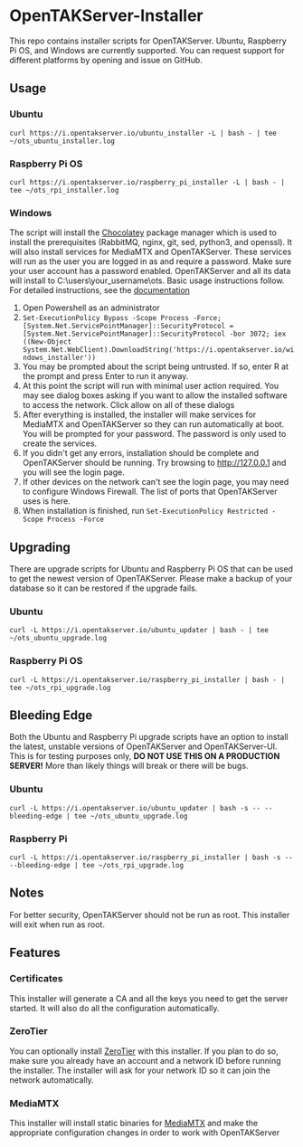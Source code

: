 # OpenTAKServer-Installer

This repo contains installer scripts for OpenTAKServer. Ubuntu, Raspberry Pi OS, and Windows are currently supported.
You can request support for different platforms by opening and issue on GitHub.

## Usage

### Ubuntu
```shell
curl https://i.opentakserver.io/ubuntu_installer -L | bash - | tee ~/ots_ubuntu_installer.log
```

### Raspberry Pi OS
```shell
curl https://i.opentakserver.io/raspberry_pi_installer -L | bash - | tee ~/ots_rpi_installer.log
```

### Windows

The script will install the [Chocolatey](https://chocolatey.org/) package manager which is used to install
the prerequisites (RabbitMQ, nginx, git, sed, python3, and openssl). It will also install services for MediaMTX
and OpenTAKServer. These services will run as the user you are logged in as and require a password. Make sure
your user account has a password enabled. OpenTAKServer and all its data will install to C:\users\your_username\ots.
Basic usage instructions follow. For detailed instructions, see the [documentation](https://docs.opentakserver.io/#installation/windows)

1. Open Powershell as an administrator
2. `Set-ExecutionPolicy Bypass -Scope Process -Force; [System.Net.ServicePointManager]::SecurityProtocol = [System.Net.ServicePointManager]::SecurityProtocol -bor 3072; iex ((New-Object System.Net.WebClient).DownloadString('https://i.opentakserver.io/windows_installer'))`
3. You may be prompted about the script being untrusted. If so, enter R at the prompt and press Enter to run it anyway.
4. At this point the script will run with minimal user action required. You may see dialog boxes asking if you want to allow the installed software to access the network. Click allow on all of these dialogs
5. After everything is installed, the installer will make services for MediaMTX and OpenTAKServer so they can run automatically at boot. You will be prompted for your password. The password is only used to create the services.
6. If you didn't get any errors, installation should be complete and OpenTAKServer should be running. Try browsing to http://127.0.0.1 and you will see the login page.
7. If other devices on the network can't see the login page, you may need to configure Windows Firewall. The list of ports that OpenTAKServer uses is here.
8. When installation is finished, run `Set-ExecutionPolicy Restricted -Scope Process -Force`

## Upgrading

There are upgrade scripts for Ubuntu and Raspberry Pi OS that can be used to get the newest version of OpenTAKServer.
Please make a backup of your database so it can be restored if the upgrade fails.

### Ubuntu
```shell
curl -L https://i.opentakserver.io/ubuntu_updater | bash - | tee ~/ots_ubuntu_upgrade.log
```

### Raspberry Pi OS
```shell
curl -L https://i.opentakserver.io/raspberry_pi_installer | bash - | tee ~/ots_rpi_upgrade.log
```

## Bleeding Edge

Both the Ubuntu and Raspberry Pi upgrade scripts have an option to install the latest, unstable versions of
OpenTAKServer and OpenTAKServer-UI. This is for testing purposes only, **DO NOT USE THIS ON A PRODUCTION SERVER!** More than
likely things will break or there will be bugs.

### Ubuntu

```shell
curl -L https://i.opentakserver.io/ubuntu_updater | bash -s -- --bleeding-edge | tee ~/ots_ubuntu_upgrade.log
 ```

### Raspberry Pi

```shell
curl -L https://i.opentakserver.io/raspberry_pi_installer | bash -s -- --bleeding-edge | tee ~/ots_rpi_upgrade.log
```

## Notes

For better security, OpenTAKServer should not be run as root. This installer will exit when run as root.

## Features

### Certificates

This installer will generate a CA and all the keys you need to get the server started. It will also do all the
configuration automatically.

### ZeroTier

You can optionally install [ZeroTier](https://www.zerotier.com/) with this installer. If you plan to do so, make sure 
you already have an account and a network ID before running the installer. The installer will ask for your network ID 
so it can join the network automatically.

### MediaMTX

This installer will install static binaries for [MediaMTX](https://github.com/bluenviron/mediamtx) and make the 
appropriate configuration changes in order to work with OpenTAKServer
